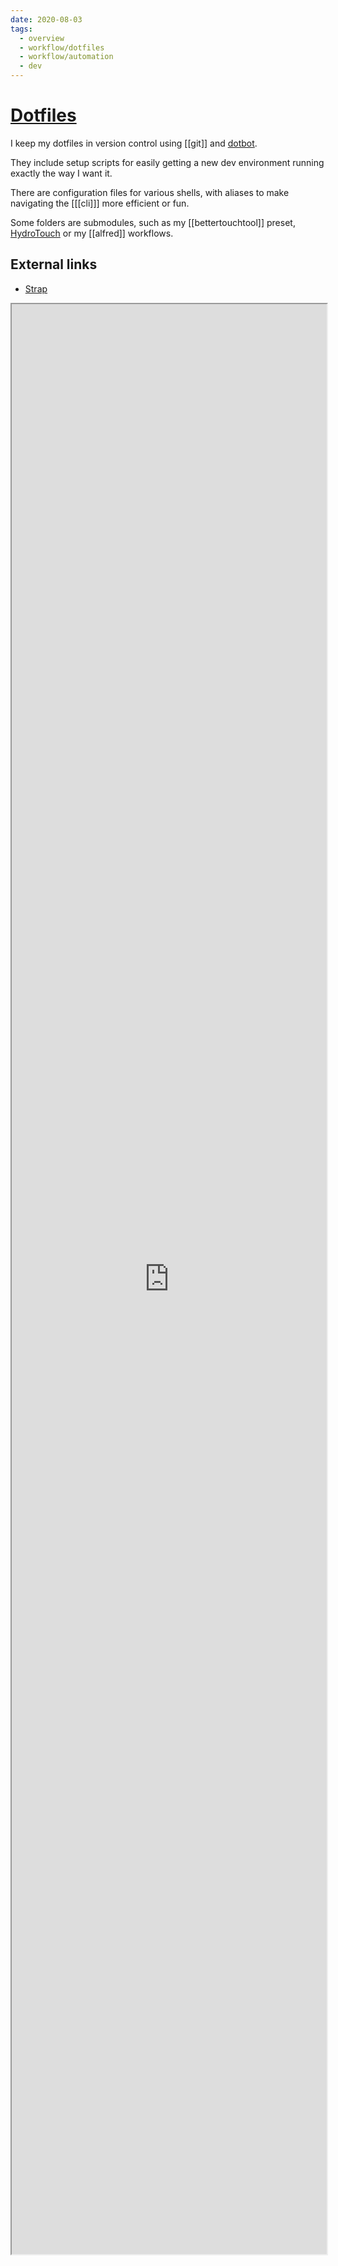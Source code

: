 ```yaml
---
date: 2020-08-03
tags:
  - overview
  - workflow/dotfiles
  - workflow/automation
  - dev
---
```


# [Dotfiles](https://github.com/dnnsmnstrr/dotfiles)

I keep my dotfiles in version control using [[git]] and [dotbot](https://github.com/anishathalye/dotbot).

They include setup scripts for easily getting a new dev environment running exactly the way I want it.

There are configuration files for various shells, with aliases to make navigating the [[[cli]]] more efficient or fun.

Some folders are submodules, such as my [[bettertouchtool]] preset, [HydroTouch](https://github.com/dnnsmnstrr/HydroTouch) or my [[alfred]] workflows.

## External links

- [Strap](https://macos-strap.herokuapp.com/)

<iframe width='100%' height='80%' src="https://muensterer.xyz/dotfiles" title="My dotfiles documentation"></iframe>
